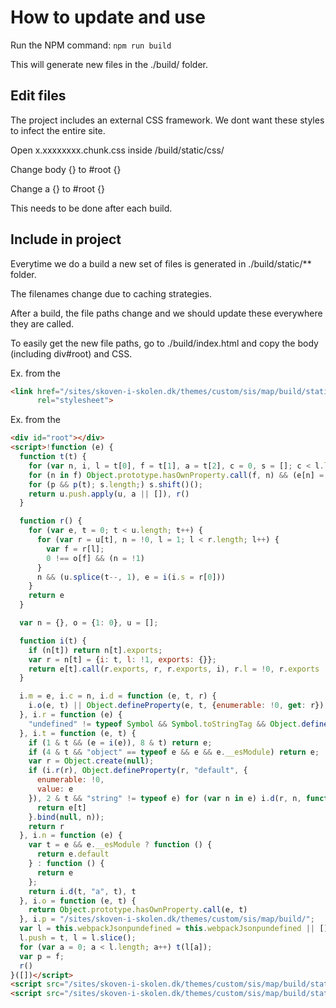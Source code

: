 # How to update and use
Run the NPM command:
`npm run build`

This will generate new files in the ./build/ folder.

## Edit files
The project includes an external CSS framework. We dont want these styles to infect the entire site.

Open x.xxxxxxxx.chunk.css inside /build/static/css/

Change body {} to #root {}

Change a {} to #root {}

This needs to be done after each build.

## Include in project

Everytime we do a build a new set of files is generated in ./build/static/** folder.

The filenames change due to caching strategies.

After a build, the file paths change and we should update these everywhere they are called.

To easily get the new file paths, go to ./build/index.html and copy the body (including div#root) and CSS.

Ex. from the <head>

```html
<link href="/sites/skoven-i-skolen.dk/themes/custom/sis/map/build/static/css/main.e5a2339c.chunk.css"
      rel="stylesheet">
```

Ex. from the <body>

```html
<div id="root"></div>
<script>!function (e) {
  function t(t) {
    for (var n, i, l = t[0], f = t[1], a = t[2], c = 0, s = []; c < l.length; c++) i = l[c], Object.prototype.hasOwnProperty.call(o, i) && o[i] && s.push(o[i][0]), o[i] = 0;
    for (n in f) Object.prototype.hasOwnProperty.call(f, n) && (e[n] = f[n]);
    for (p && p(t); s.length;) s.shift()();
    return u.push.apply(u, a || []), r()
  }

  function r() {
    for (var e, t = 0; t < u.length; t++) {
      for (var r = u[t], n = !0, l = 1; l < r.length; l++) {
        var f = r[l];
        0 !== o[f] && (n = !1)
      }
      n && (u.splice(t--, 1), e = i(i.s = r[0]))
    }
    return e
  }

  var n = {}, o = {1: 0}, u = [];

  function i(t) {
    if (n[t]) return n[t].exports;
    var r = n[t] = {i: t, l: !1, exports: {}};
    return e[t].call(r.exports, r, r.exports, i), r.l = !0, r.exports
  }

  i.m = e, i.c = n, i.d = function (e, t, r) {
    i.o(e, t) || Object.defineProperty(e, t, {enumerable: !0, get: r})
  }, i.r = function (e) {
    "undefined" != typeof Symbol && Symbol.toStringTag && Object.defineProperty(e, Symbol.toStringTag, {value: "Module"}), Object.defineProperty(e, "__esModule", {value: !0})
  }, i.t = function (e, t) {
    if (1 & t && (e = i(e)), 8 & t) return e;
    if (4 & t && "object" == typeof e && e && e.__esModule) return e;
    var r = Object.create(null);
    if (i.r(r), Object.defineProperty(r, "default", {
      enumerable: !0,
      value: e
    }), 2 & t && "string" != typeof e) for (var n in e) i.d(r, n, function (t) {
      return e[t]
    }.bind(null, n));
    return r
  }, i.n = function (e) {
    var t = e && e.__esModule ? function () {
      return e.default
    } : function () {
      return e
    };
    return i.d(t, "a", t), t
  }, i.o = function (e, t) {
    return Object.prototype.hasOwnProperty.call(e, t)
  }, i.p = "/sites/skoven-i-skolen.dk/themes/custom/sis/map/build/";
  var l = this.webpackJsonpundefined = this.webpackJsonpundefined || [], f = l.push.bind(l);
  l.push = t, l = l.slice();
  for (var a = 0; a < l.length; a++) t(l[a]);
  var p = f;
  r()
}([])</script>
<script src="/sites/skoven-i-skolen.dk/themes/custom/sis/map/build/static/js/2.f0b5b4de.chunk.js"></script>
<script src="/sites/skoven-i-skolen.dk/themes/custom/sis/map/build/static/js/main.ab2cd1e8.chunk.js"></script>
```
